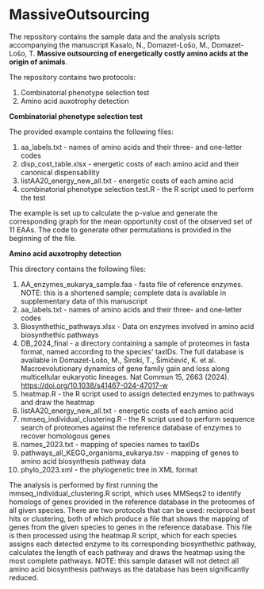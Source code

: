 # MassiveOutsourcing

The repository contains the sample data and the analysis scripts accompanying the manuscript Kasalo, N., Domazet-Lošo, M., Domazet-Lošo, T. **Massive outsourcing of energetically costly amino acids at the origin of animals**.

The repository contains two protocols:
1. Combinatorial phenotype selection test
2. Amino acid auxotrophy detection


**Combinatorial phenotype selection test**

The provided example contains the following files:
1. aa_labels.txt - names of amino acids and their three- and one-letter codes
2. disp_cost_table.xlsx - energetic costs of each amino acid and their canonical dispensability
3. listAA20_energy_new_all.txt - energetic costs of each amino acid
4. combinatorial phenotype selection test.R - the R script used to perform the test

The example is set up to calculate the p-value and generate the corresponding graph for the mean opportunity cost of the observed set of 11 EAAs. The code to generate other permutations is provided in the beginning of the file.


**Amino acid auxotrophy detection**

This directory contains the following files:
1. AA_enzymes_eukarya_sample.faa - fasta file of reference enzymes. NOTE: this is a shortened sample; complete data is available in supplementary data of this manuscript
2. aa_labels.txt - names of amino acids and their three- and one-letter codes
3. Biosynthethic_pathways.xlsx - Data on enzymes involved in amino acid biosynthethic pathways
4. DB_2024_final - a directory containing a sample of proteomes in fasta format, named according to the species' taxIDs. The full database is available in Domazet-Lošo, M., Široki, T., Šimičević, K. et al. Macroevolutionary dynamics of gene family gain and loss along multicellular eukaryotic lineages. Nat Commun 15, 2663 (2024). https://doi.org/10.1038/s41467-024-47017-w
5. heatmap.R - the R script used to assign detected enzymes to pathways and draw the heatmap
6. listAA20_energy_new_all.txt - energetic costs of each amino acid
7. mmseq_individual_clustering.R - the R script used to perform sequence search of proteomes against the reference database of enzymes to recover homologous genes
8. names_2023.txt - mapping of species names to taxIDs
9. pathways_all_KEGG_organisms_eukarya.tsv - mapping of genes to amino acid biosynthesis pathway data
10. phylo_2023.xml - the phylogenetic tree in XML format

The analysis is performed by first running the mmseq_individual_clustering.R script, which uses MMSeqs2 to identify homologs of genes provided in the reference database in the proteomes of all given species. There are two protocols that can be used: reciprocal best hits or clustering, both of which produce a file that shows the mapping of genes from the given species to genes in the reference database. This file is then processed using the heatmap.R script, which for each species assigns each detected enzyme to its corresponding biosynthethic pathway, calculates the length of each pathway and draws the heatmap using the most complete pathways. NOTE: this sample dataset will not detect all amino acid biosynthesis pathways as the database has been significantly reduced.

